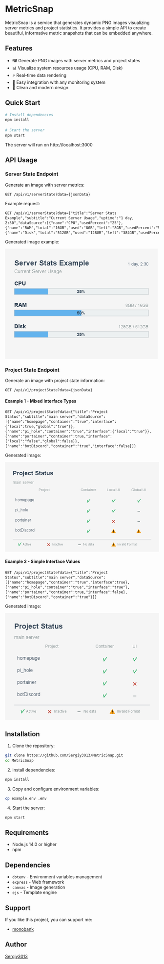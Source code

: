 # MetricSnap

MetricSnap is a service that generates dynamic PNG images visualizing server metrics and project statistics. It provides a simple API to create beautiful, informative metric snapshots that can be embedded anywhere.

## Features

- 🖼️ Generate PNG images with server metrics and project states
- 📊 Visualize system resources usage (CPU, RAM, Disk)
- ⚡ Real-time data rendering
- 🔄 Easy integration with any monitoring system
- 🎨 Clean and modern design

## Quick Start

```bash
# Install dependencies
npm install

# Start the server
npm start
```

The server will run on http://localhost:3000

## API Usage

### Server State Endpoint

Generate an image with server metrics:

```http
GET /api/v1/serverState?data={jsonData}
```

Example request:

```http
GET /api/v1/serverState?data={"title":"Server Stats Example","subtitle":"Current Server Usage","uptime":"1 day, 2:30","dataSource":[{"name":"CPU","usedPercent":"25"},{"name":"RAM","total":"16GB","used":"8GB","left":"8GB","usedPercent":"50"},{"name":"Disk","total":"512GB","used":"128GB","left":"384GB","usedPercent":"25"}]}
```

Generated image example:

![Server State Example](docs/images/serverStateExample.png)

### Project State Endpoint

Generate an image with project state information:

```http
GET /api/v1/projectState?data={jsonData}
```

#### Example 1 - Mixed Interface Types

```http
GET /api/v1/projectState?data={"title":"Project Status","subtitle":"main server","dataSource":[{"name":"homepage","container":"true","interface":{"local":true,"global":"true"}},{"name":"pi_hole","container":"true","interface":{"local":"true"}},{"name":"portainer","container":true,"interface":{"local":"false","global":false}},{"name":"botDiscord","container":"true","interface":false}]}
```

Generated image:

![Project State Mixed Interface](docs/images/projectState_Mixed_Interface.png)

#### Example 2 - Simple Interface Values

```http
GET /api/v1/projectState?data={"title":"Project Status","subtitle":"main server","dataSource":[{"name":"homepage","container":"true","interface":true},{"name":"pi_hole","container":"true","interface":"true"},{"name":"portainer","container":true,"interface":false},{"name":"botDiscord","container":"true"}]}
```

Generated image:

![Project State Simple Interface](docs/images/projectState_Simple_Interface.png)

## Installation

1. Clone the repository:
```bash
git clone https://github.com/Sergiy3013/MetricSnap.git
cd MetricSnap
```

2. Install dependencies:
```bash
npm install
```

3. Copy and configure environment variables:
```bash
cp example.env .env
```

4. Start the server:
```bash
npm start
```

## Requirements

- Node.js 14.0 or higher
- npm

## Dependencies

- `dotenv` - Environment variables management
- `express` - Web framework
- `canvas` - Image generation
- `ejs` - Template engine

## Support

If you like this project, you can support me:

- [monobank](https://send.monobank.ua/jar/2MWaHtwB8y)

## Author

[Sergiy3013](https://github.com/sergiy3013)